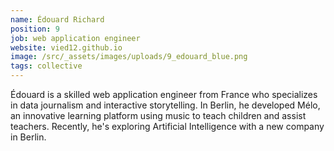 ```yaml
---
name: Édouard Richard
position: 9
job: web application engineer
website: vied12.github.io
image: /src/_assets/images/uploads/9_edouard_blue.png
tags: collective
---
```

Édouard is a skilled web application engineer from France who specializes in data journalism and interactive storytelling. In Berlin, he developed Mélo, an innovative learning platform using music to teach children and assist teachers. Recently, he's exploring Artificial Intelligence with a new company in Berlin.
